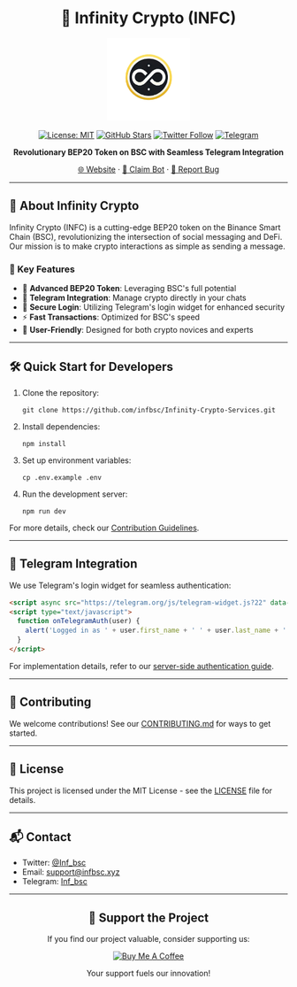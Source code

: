 <div align="center">

# 🌌 Infinity Crypto (INFC)

<img src="./coin.png" alt="Infinity Crypto Logo" width="150px"/>

[![License: MIT](https://img.shields.io/badge/License-MIT-F1B90C.svg)](https://opensource.org/licenses/MIT)
[![GitHub Stars](https://img.shields.io/github/stars/infbsc/Infinity-Crypto-Services.svg?style=social&label=Star)](https://github.com/infbsc/Infinity-Crypto-Services/stargazers)
[![Twitter Follow](https://img.shields.io/twitter/follow/Inf_bsc?style=social)](https://twitter.com/Inf_bsc)
[![Telegram](https://img.shields.io/badge/Join-Telegram-F1B90C.svg)](https://t.me/Inf_bsc)

**Revolutionary BEP20 Token on BSC with Seamless Telegram Integration**

[🌐 Website](https://infbsc.xyz) · [🤖 Claim Bot](https://t.me/InfinityClaimBot) · [🐛 Report Bug](https://github.com/nectariferous/Infinity-Crypto-Services/issues)

</div>

---

## 🚀 About Infinity Crypto

Infinity Crypto (INFC) is a cutting-edge BEP20 token on the Binance Smart Chain (BSC), revolutionizing the intersection of social messaging and DeFi. Our mission is to make crypto interactions as simple as sending a message.

### 🌟 Key Features

- 💎 **Advanced BEP20 Token**: Leveraging BSC's full potential
- 🤖 **Telegram Integration**: Manage crypto directly in your chats
- 🔐 **Secure Login**: Utilizing Telegram's login widget for enhanced security
- ⚡ **Fast Transactions**: Optimized for BSC's speed
- 🌈 **User-Friendly**: Designed for both crypto novices and experts

---

## 🛠️ Quick Start for Developers

1. Clone the repository:
   ```
   git clone https://github.com/infbsc/Infinity-Crypto-Services.git
   ```
2. Install dependencies:
   ```
   npm install
   ```
3. Set up environment variables:
   ```
   cp .env.example .env
   ```
4. Run the development server:
   ```
   npm run dev
   ```

For more details, check our [Contribution Guidelines](CONTRIBUTING.md).

---

## 📱 Telegram Integration

We use Telegram's login widget for seamless authentication:

```html
<script async src="https://telegram.org/js/telegram-widget.js?22" data-telegram-login="InfinityClaimBot" data-size="medium" data-onauth="onTelegramAuth(user)" data-request-access="write"></script>
<script type="text/javascript">
  function onTelegramAuth(user) {
    alert('Logged in as ' + user.first_name + ' ' + user.last_name + ' (' + user.id + (user.username ? ', @' + user.username : '') + ')');
  }
</script>
```

For implementation details, refer to our [server-side authentication guide](SERVER_AUTH.md).

---

## 🤝 Contributing

We welcome contributions! See our [CONTRIBUTING.md](CONTRIBUTING.md) for ways to get started.

---

## 📜 License

This project is licensed under the MIT License - see the [LICENSE](LICENSE) file for details.

---

## 📬 Contact

- Twitter: [@Inf_bsc](https://twitter.com/Inf_bsc)
- Email: support@infbsc.xyz
- Telegram: [Inf_bsc](https://t.me/Inf_bsc)

---

<div align="center">

## 💖 Support the Project

If you find our project valuable, consider supporting us:

[<img src="https://cdn.buymeacoffee.com/buttons/v2/default-yellow.png" width="200" alt="Buy Me A Coffee">](https://buymeacoffee.com/nectariferous.coffee?new=1)

Your support fuels our innovation!

</div>
